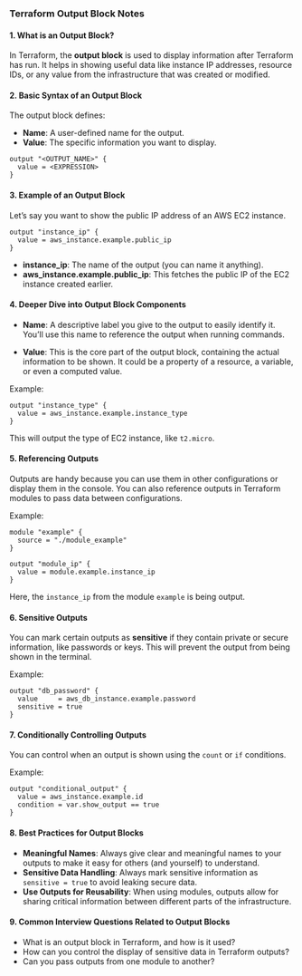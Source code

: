 ### Terraform Output Block Notes

#### 1. **What is an Output Block?**
In Terraform, the **output block** is used to display information after Terraform has run. It helps in showing useful data like instance IP addresses, resource IDs, or any value from the infrastructure that was created or modified.

#### 2. **Basic Syntax of an Output Block**
The output block defines:
- **Name**: A user-defined name for the output.
- **Value**: The specific information you want to display.

```hcl
output "<OUTPUT_NAME>" {
  value = <EXPRESSION>
}
```

#### 3. **Example of an Output Block**
Let’s say you want to show the public IP address of an AWS EC2 instance.

```hcl
output "instance_ip" {
  value = aws_instance.example.public_ip
}
```
- **instance_ip**: The name of the output (you can name it anything).
- **aws_instance.example.public_ip**: This fetches the public IP of the EC2 instance created earlier.

#### 4. **Deeper Dive into Output Block Components**
- **Name**: A descriptive label you give to the output to easily identify it. You’ll use this name to reference the output when running commands.
  
- **Value**: This is the core part of the output block, containing the actual information to be shown. It could be a property of a resource, a variable, or even a computed value.

Example:
```hcl
output "instance_type" {
  value = aws_instance.example.instance_type
}
```
This will output the type of EC2 instance, like `t2.micro`.

#### 5. **Referencing Outputs**
Outputs are handy because you can use them in other configurations or display them in the console. You can also reference outputs in Terraform modules to pass data between configurations.

Example:
```hcl
module "example" {
  source = "./module_example"
}

output "module_ip" {
  value = module.example.instance_ip
}
```
Here, the `instance_ip` from the module `example` is being output.

#### 6. **Sensitive Outputs**
You can mark certain outputs as **sensitive** if they contain private or secure information, like passwords or keys. This will prevent the output from being shown in the terminal.

Example:
```hcl
output "db_password" {
  value     = aws_db_instance.example.password
  sensitive = true
}
```

#### 7. **Conditionally Controlling Outputs**
You can control when an output is shown using the `count` or `if` conditions.

Example:
```hcl
output "conditional_output" {
  value = aws_instance.example.id
  condition = var.show_output == true
}
```

#### 8. **Best Practices for Output Blocks**
- **Meaningful Names**: Always give clear and meaningful names to your outputs to make it easy for others (and yourself) to understand.
- **Sensitive Data Handling**: Always mark sensitive information as `sensitive = true` to avoid leaking secure data.
- **Use Outputs for Reusability**: When using modules, outputs allow for sharing critical information between different parts of the infrastructure.

#### 9. **Common Interview Questions Related to Output Blocks**
- What is an output block in Terraform, and how is it used?
- How can you control the display of sensitive data in Terraform outputs?
- Can you pass outputs from one module to another?
